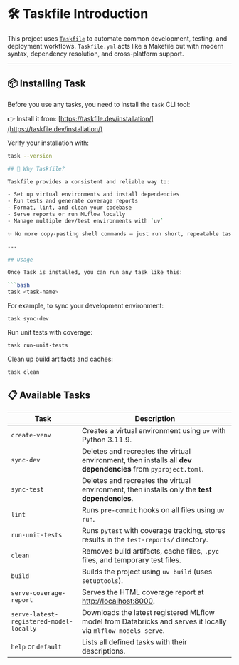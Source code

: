 # 🛠 Taskfile Introduction

This project uses [`Taskfile`](https://taskfile.dev/) to automate common development, testing, and deployment workflows.
`Taskfile.yml` acts like a Makefile but with modern syntax, dependency resolution, and cross-platform support.

---

## 📦 Installing Task

Before you use any tasks, you need to install the `task` CLI tool:

👉 Install it from: [https://taskfile.dev/installation/](https://taskfile.dev/installation/)

Verify your installation with:

```bash
task --version

## 🧭 Why Taskfile?

Taskfile provides a consistent and reliable way to:

- Set up virtual environments and install dependencies
- Run tests and generate coverage reports
- Format, lint, and clean your codebase
- Serve reports or run MLflow locally
- Manage multiple dev/test environments with `uv`

✨ No more copy-pasting shell commands — just run short, repeatable tasks!

---

## Usage

Once Task is installed, you can run any task like this:

```bash
task <task-name>
```

For example, to sync your development environment:

```bash
task sync-dev
```

Run unit tests with coverage:
```bash
task run-unit-tests
```
Clean up build artifacts and caches:

```bash
task clean
```

## 📋 Available Tasks

| Task                                    | Description                                                                                                   |
| --------------------------------------- | ------------------------------------------------------------------------------------------------------------- |
| `create-venv`                           | Creates a virtual environment using `uv` with Python 3.11.9.                                                  |
| `sync-dev`                              | Deletes and recreates the virtual environment, then installs all **dev dependencies** from `pyproject.toml`.  |
| `sync-test`                             | Deletes and recreates the virtual environment, then installs only the **test dependencies**.                  |
| `lint`                                  | Runs `pre-commit` hooks on all files using `uv run`.                                                          |
| `run-unit-tests`                        | Runs `pytest` with coverage tracking, stores results in the `test-reports/` directory.                        |
| `clean`                                 | Removes build artifacts, cache files, `.pyc` files, and temporary test files.                                 |
| `build`                                 | Builds the project using `uv build` (uses `setuptools`).                                                      |
| `serve-coverage-report`                 | Serves the HTML coverage report at [http://localhost:8000](http://localhost:8000).                            |
| `serve-latest-registered-model-locally` | Downloads the latest registered MLflow model from Databricks and serves it locally via `mlflow models serve`. |
| `help` or `default`                     | Lists all defined tasks with their descriptions.                                                              |
